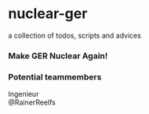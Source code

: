 # nuclear-ger
a collection of todos, scripts and advices  

### Make GER Nuclear Again!


### Potential teammembers  

Ingenieur  
@RainerReelfs  
